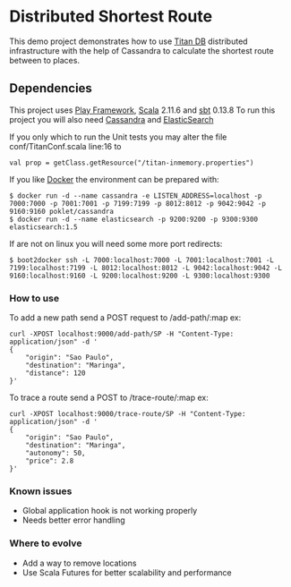 # Distributed Shortest Route

This demo project demonstrates how to use [Titan DB](http://thinkaurelius.github.io/titan/) distributed
infrastructure with the help of Cassandra to calculate the
shortest route between to places.

## Dependencies

This project uses [Play Framework](https://www.playframework.com/),
[Scala](http://scala-lang.org/) 2.11.6 and [sbt](http://www.scala-sbt.org/) 0.13.8
To run this project you will also need [Cassandra](http://cassandra.apache.org/) and [ElasticSearch](https://www.elastic.co/)

If you only which to run the Unit tests you may alter the file conf/TitanConf.scala line:16 to
```
val prop = getClass.getResource("/titan-inmemory.properties")
```

If you like [Docker](https://www.docker.com/) the environment can be prepared with:

```
$ docker run -d --name cassandra -e LISTEN_ADDRESS=localhost -p 7000:7000 -p 7001:7001 -p 7199:7199 -p 8012:8012 -p 9042:9042 -p 9160:9160 poklet/cassandra
$ docker run -d --name elasticsearch -p 9200:9200 -p 9300:9300 elasticsearch:1.5
```

If are not on linux you will need some more port redirects:
```
$ boot2docker ssh -L 7000:localhost:7000 -L 7001:localhost:7001 -L 7199:localhost:7199 -L 8012:localhost:8012 -L 9042:localhost:9042 -L 9160:localhost:9160 -L 9200:localhost:9200 -L 9300:localhost:9300
```

### How to use

To add a new path send a POST request to /add-path/:map
ex:
```
curl -XPOST localhost:9000/add-path/SP -H "Content-Type: application/json" -d '
{
    "origin": "Sao Paulo",
    "destination": "Maringa",
    "distance": 120
}'
```

To trace a route send a POST to /trace-route/:map
ex:
```
curl -XPOST localhost:9000/trace-route/SP -H "Content-Type: application/json" -d '
{
    "origin": "Sao Paulo",
    "destination": "Maringa",
    "autonomy": 50,
    "price": 2.8
}'
```

### Known issues

- Global application hook is not working properly
- Needs better error handling

### Where to evolve

- Add a way to remove locations
- Use Scala Futures for better scalability and performance
